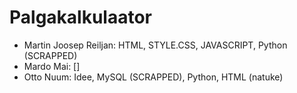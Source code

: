 # Palgakalkulaator

- Martin Joosep Reiljan: HTML, STYLE.CSS, JAVASCRIPT, Python (SCRAPPED)
- Mardo Mai: []
- Otto Nuum: Idee, MySQL (SCRAPPED), Python, HTML (natuke)

